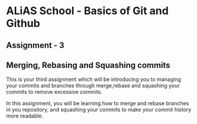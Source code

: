 # ALiAS School - Basics of Git and Github

## Assignment - 3

## Merging, Rebasing and Squashing commits

This is your third assignment which will be introducing you to managing your commits and branches through merge,rebase and squashing your commits to remove excessive commits.

In this assignment, you will be learning how to merge and rebase branches in you repository, and squashing your commits to make your commit history more readable.
